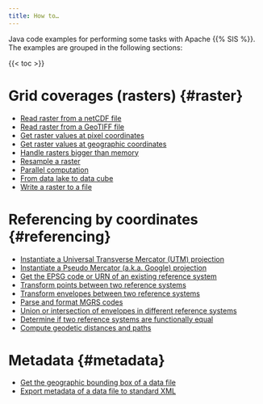 ```yaml
---
title: How to…
---
```


Java code examples for performing some tasks with Apache {{% SIS %}}.
The examples are grouped in the following sections:

{{< toc >}}


# Grid coverages (rasters)    {#raster}

* [Read raster from a netCDF file](howto/read_netcdf.html)
* [Read raster from a GeoTIFF file](howto/read_geotiff.html)
* [Get raster values at pixel coordinates](howto/raster_values_at_pixel_coordinates.html)
* [Get raster values at geographic coordinates](howto/raster_values_at_geographic_coordinates.html)
* [Handle rasters bigger than memory](howto/rasters_bigger_than_memory.html)
* [Resample a raster](howto/resample_raster.html)
* [Parallel computation](howto/parallel_computation.html)
* [From data lake to data cube](howto/datalake_to_datacube.html)
* [Write a raster to a file](howto/write_raster.html)


# Referencing by coordinates    {#referencing}

* [Instantiate a Universal Transverse Mercator (UTM) projection](howto/instantiate_utm_projection.html)
* [Instantiate a Pseudo Mercator (a.k.a. Google) projection](faq.html#google)
* [Get the EPSG code or URN of an existing reference system](howto/lookup_crs_urn.html)
* [Transform points between two reference systems](howto/transform_coordinates.html)
* [Transform envelopes between two reference systems](howto/transform_envelopes.html)
* [Parse and format MGRS codes](howto/parse_and_format_mgrs_codes.html)
* [Union or intersection of envelopes in different reference systems](howto/envelopes_in_different_crs.html)
* [Determine if two reference systems are functionally equal](howto/crs_equality.html)
* [Compute geodetic distances and paths](howto/geodetic_paths.html)


# Metadata    {#metadata}

* [Get the geographic bounding box of a data file](howto/geographic_bounding_box.html)
* [Export metadata of a data file to standard XML](howto/export_metadata_to_xml.html)
